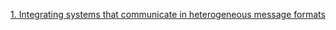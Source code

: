 [1. Integrating systems that communicate in heterogeneous message formats](https://github.com/wso2/product-ei/tree/product-scenarios/product-scenarios/1-integrating-systems-that-communicate-in-heterogeneous-message-formats)